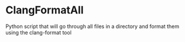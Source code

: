 # ClangFormatAll
Python script that will go through all files in a directory and format them using the clang-format tool

